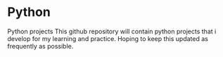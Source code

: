 # Python
Python projects
This github repository will contain python projects that i develop for my learning and practice.
Hoping to keep this updated as frequently as possible.
